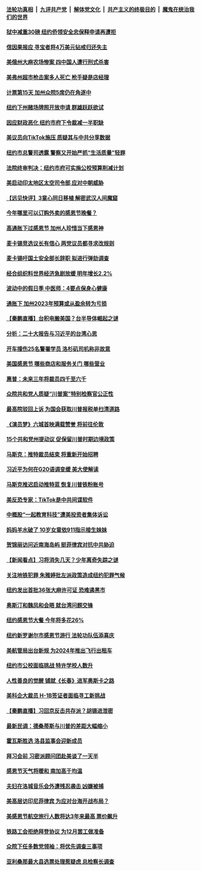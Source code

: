 ####  [法轮功真相](../../../../basic/blob/master/README.md?t=11240131) &nbsp;|&nbsp; [九评共产党](../../../../9ping.md/blob/master/README.md?t=11240131) &nbsp;|&nbsp; [解体党文化](../../../../jtdwh.md/blob/master/README.md?t=11240131)  &nbsp;|&nbsp; [共产主义的终极目的](../../../../gczydzjmd.md/blob/master/README.md?t=11240131) &nbsp;|&nbsp; [魔鬼在统治我们的世界](../../../../mgztzwmdsj.md/blob/master/README.md?t=11240131) 

#### [狱中减重30磅 纽约侨领安全忠保释申请再遭拒](../pages/nsc412/n13871301.md?t=11240131) 

#### [信因果报应 寻宝者将4万美元钻戒归还失主](../pages/nsc412/n13871334.md?t=11240131) 

#### [美俄州大麻农场惨案 四中国人遭行刑式杀害](../pages/nsc412/n13871609.md?t=11240131) 

#### [美弗州超市枪击案多人死亡 枪手疑是店经理](../pages/nsc412/n13871495.md?t=11240131) 



#### [计票第15天 加州众院5席仍在角逐中](../pages/nsc412/n13871410.md?t=11240131) 

#### [纽约下州赌场牌照开放申请 群雄跃跃欲试](../pages/nsc412/n13871294.md?t=11240131) 

#### [因应财政恶化 纽约市府下令裁减一半职缺](../pages/nsc412/n13871297.md?t=11240131) 

#### [美议员向TikTok施压 质疑其与中共分享数据](../pages/nsc412/n13871207.md?t=11240131) 

#### [纽约市总警司透露 警察又开始严抓“生活质量”轻罪](../pages/nsc412/n13871299.md?t=11240131) 

#### [法院终审判决：纽约市府可实施公校预算削减计划](../pages/nsc412/n13871310.md?t=11240131) 

#### [美启动印太地区太空司令部 应对中朝威胁](../pages/nsc412/n13871258.md?t=11240131) 

#### [【远见快评】3童心同日移植 解密武汉人间魔窟](../pages/nsc412/n13871160.md?t=11240131) 

#### [今年哪里可以订购外卖的感恩节晚餐？](../pages/nsc412/n13871251.md?t=11240131) 

#### [高通胀下过感恩节 加州人珍惜当下感恩神](../pages/nsc412/n13871234.md?t=11240131) 

#### [麦卡锡竞选议长有信心 两党议员都寻求改规则](../pages/nsc412/n13871134.md?t=11240131) 

#### [麦卡锡吁国土安全部长辞职 拟进行弹劾调查](../pages/nsc412/n13871126.md?t=11240131) 

#### [经合组织料世界经济急剧放缓 明年增长2.2%](../pages/nsc412/n13871095.md?t=11240131) 

#### [波动中的假日季 中医师：4要点保身心健康](../pages/nsc412/n13871203.md?t=11240131) 

#### [通胀下 加州2023年预算或从盈余转为亏损](../pages/nsc412/n13871180.md?t=11240131) 

#### [【秦鹏直播】台积电搬美国？台半导体崛起之谜](../pages/nsc412/n13871107.md?t=11240131) 

#### [分析：二十大报告与习近平的台湾心思](../pages/nsc412/n13870508.md?t=11240131) 

#### [开车撞伤25名警署学员 洛杉矶司机称非故意](../pages/nsc412/n13871175.md?t=11240131) 

#### [美国感恩节 哪些商店和服务关门 哪些营业](../pages/nsc412/n13871131.md?t=11240131) 

#### [惠普：未来三年将裁员四千至六千](../pages/nsc412/n13871130.md?t=11240131) 

#### [众院共和党人质疑“川普案”特别检察官公正性](../pages/nsc412/n13870996.md?t=11240131) 

#### [最高院驳回上诉 为国会获取川普报税单扫清道路](../pages/nsc412/n13871029.md?t=11240131) 

#### [《演员梦》六城首映满载赞誉 将前往伦敦](../pages/nsc412/n13871039.md?t=11240131) 

#### [15个共和党州提动议 促保留川普时期边境政策](../pages/nsc412/n13870985.md?t=11240131) 

#### [马斯克：推特裁员结束 将重新开始招聘](../pages/nsc412/n13871006.md?t=11240131) 

#### [习近平为何在G20语调变缓 美大使解读](../pages/nsc412/n13871005.md?t=11240131) 

#### [马斯克推迟启动推特蓝 恢复川普铁粉账号](../pages/nsc412/n13870442.md?t=11240131) 

#### [美反恐专家：TikTok是中共间谍软件](../pages/nsc412/n13870989.md?t=11240131) 

#### [中概股“一起教育科技”遭美投资者集体诉讼](../pages/nsc412/n13870600.md?t=11240131) 

#### [妈妈羊水破了 10岁女童依911指示接生妹妹](../pages/nsc412/n13870725.md?t=11240131) 

#### [贺锦丽访问近南海岛屿 挺菲律宾对抗中共胁迫](../pages/nsc412/n13870859.md?t=11240131) 



#### [【新闻看点】习将消失几天？少年离奇失踪之谜](../pages/nsc412/n13870464.md?t=11240131) 

#### [关注地铁犯罪 朱雅婷批左派政策造成纽约犯罪气候](../pages/nsc412/n13870628.md?t=11240131) 

#### [纽约发出首批36张大麻许可证 恐难遏黑市](../pages/nsc412/n13870631.md?t=11240131) 

#### [奥斯汀和魏凤和会晤 就台湾问题交锋](../pages/nsc412/n13870623.md?t=11240131) 

#### [纽约感恩节大餐 今年将多花26%](../pages/nsc412/n13870586.md?t=11240131) 

#### [纽约新罗谢尔市感恩节游行 法轮功队伍添喜庆](../pages/nsc412/n13870609.md?t=11240131) 

#### [美航管局出台新规 为2024年推出飞行出租车](../pages/nsc412/n13870540.md?t=11240131) 

#### [纽约市公校面临挑战 特许学校人数升](../pages/nsc412/n13870627.md?t=11240131) 

#### [人性善良的觉醒 铺就《长春》进军奥斯卡之路](../pages/nsc412/n13870525.md?t=11240131) 

#### [美科企大裁员 H-1B签证者面临寻工新挑战](../pages/nsc412/n13870461.md?t=11240131) 

#### [【秦鹏直播】习回京反击共存派？胡锡进泄密](../pages/nsc412/n13870296.md?t=11240131) 

#### [最新民调：德桑蒂斯与川普的差距大幅缩小](../pages/nsc412/n13870457.md?t=11240131) 

#### [霍瓦斯胜选 洛县监事会迎新成员](../pages/nsc412/n13870521.md?t=11240131) 

#### [拜习会前 习密派顾问团赴美谈了一天半](../pages/nsc412/n13870401.md?t=11240131) 

#### [感恩节天气将暖和 南加高于均温](../pages/nsc412/n13870512.md?t=11240131) 

#### [夫妇在洛城音乐会外遭残忍袭击 凶嫌被捕](../pages/nsc412/n13870460.md?t=11240131) 

#### [美高层访印尼菲律宾 为应对台海开战布局？](../pages/nsc412/n13870434.md?t=11240131) 

#### [美感恩节航空旅行人数将达3年来最高 票价飙升](../pages/nsc412/n13870458.md?t=11240131) 

#### [铁路工会拒绝拜登协议 为12月罢工做准备](../pages/nsc412/n13870330.md?t=11240131) 

#### [众院下任多数党领袖：将优先调查三事项](../pages/nsc412/n13870393.md?t=11240131) 

#### [亚利桑那最大县选票处理惹疑虑 总检察长调查](../pages/nsc412/n13869728.md?t=11240131) 

